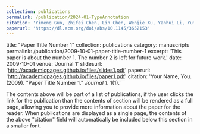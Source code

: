 ```yaml
---
collection: publications
permalink: /publication/2024-01-TypeAnnotation
citation: 'Yimeng Guo, Zhifei Chen, Lin Chen, Wenjie Xu, Yanhui Li, Yuming Zhou, Baowen Xu. Generating Python Type Annotations from Type Inference: How Far Are We? ACM Transactions on Software Engineering and Methodology, 33(5), article 123, 2024: 1-38.'
paperurl: 'https://dl.acm.org/doi/abs/10.1145/3652153'
---
```



title: "Paper Title Number 1"
collection: publications
category: manuscripts
permalink: /publication/2009-10-01-paper-title-number-1
excerpt: 'This paper is about the number 1. The number 2 is left for future work.'
date: 2009-10-01
venue: 'Journal 1'
slidesurl: 'http://academicpages.github.io/files/slides1.pdf'
paperurl: 'http://academicpages.github.io/files/paper1.pdf'
citation: 'Your Name, You. (2009). &quot;Paper Title Number 1.&quot; <i>Journal 1</i>. 1(1).'

The contents above will be part of a list of publications, if the user clicks the link for the publication than the contents of section will be rendered as a full page, allowing you to provide more information about the paper for the reader. When publications are displayed as a single page, the contents of the above "citation" field will automatically be included below this section in a smaller font.
